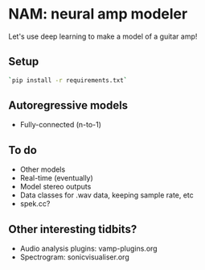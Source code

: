 # NAM: neural amp modeler

Let's use deep learning to make a model of a guitar amp!

## Setup

```bash
`pip install -r requirements.txt`
```

## Autoregressive models

* Fully-connected (n-to-1)

## To do

* Other models
* Real-time (eventually)
* Model stereo outputs
* Data classes for .wav data, keeping sample rate, etc
* spek.cc?

## Other interesting tidbits?

* Audio analysis plugins: vamp-plugins.org
* Spectrogram: sonicvisualiser.org
